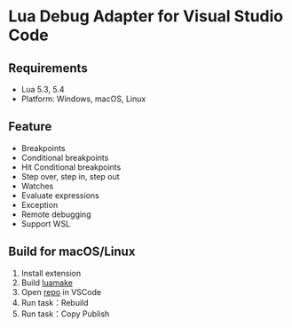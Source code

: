 Lua Debug Adapter for Visual Studio Code
=========================================

## Requirements

* Lua 5.3, 5.4
* Platform: Windows, macOS, Linux

## Feature

* Breakpoints
* Conditional breakpoints
* Hit Conditional breakpoints
* Step over, step in, step out
* Watches
* Evaluate expressions
* Exception
* Remote debugging
* Support WSL

## Build for macOS/Linux

1. Install extension
2. Build [luamake](https://github.com/actboy168/luamake)
3. Open [repo](https://github.com/actboy168/vscode-lua-debug) in VSCode
4. Run task：Rebuild
5. Run task：Copy Publish
